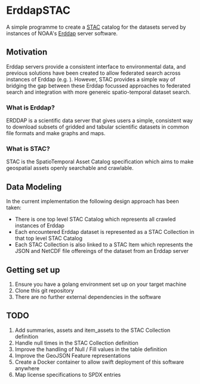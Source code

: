 # ErddapSTAC

A simple programme to create a [STAC](https://github.com/radiantearth/stac-spec)
catalog for the datasets served by instances of NOAA's 
[Erddap](https://github.com/ERDDAP/erddap) server software.

## Motivation

Erddap servers provide a consistent interface to environmental data, and
previous solutions have been created to allow federated search across instances
of Erddap (e.g. ). However, STAC provides a simple way of bridging the gap
between these Erddap focussed approaches to federated search and integration
with more genereic spatio-temporal dataset search.

### What is Erddap?

ERDDAP is a scientific data server that gives users a simple, consistent way to 
download subsets of gridded and tabular scientific datasets in common file 
formats and make graphs and maps.

### What is STAC?

STAC is the SpatioTemporal Asset Catalog specification which aims to make
geospatial assets openly searchable and crawlable.

## Data Modeling

In the current implementation the following design approach has been taken:

- There is one top level STAC Catalog which represents all crawled instances of Erddap
- Each encountered Erddap dataset is represented as a STAC Collection in that top level STAC Catalog
- Each STAC Collection is also linked to a STAC Item which represents the JSON and NetCDF file offereings of the dataset from an Erddap server

## Getting set up

1. Ensure you have a golang environment set up on your target machine
1. Clone this git repository
1. There are no further external dependencies in the software

## TODO
1. Add summaries, assets and item_assets to the STAC Collection definition
1. Handle null times in the STAC Collection definition
1. Improve the handling of Null / Fill values in the table definition
1. Improve the GeoJSON Feature representations
1. Create a Docker container to allow swift deployment of this software anywhere
1. Map license specifications to SPDX entries